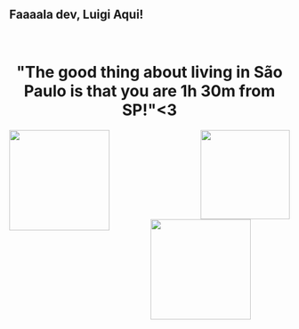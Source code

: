 ## Faaaala dev, Luigi Aqui!

<br>  
  <div align="center">  
  <div >  
  <h1 align="center">"The good thing about living in São Paulo is that you are 1h 30m from SP!"<3</h1>
  <img align="right" height="160em" src="https://github-readme-stats.vercel.app/api/top-langs/?username=Caio-Silveira&layout=compact&langs_count=16&theme=midnight-purple"/>
  <img  align="left" height="180em" src="https://github-readme-stats.vercel.app/api?username=Caio-Silveira&theme=midnight-purple&show_icons=true"/>
  <img align="center" height="180em" src="https://github.com/LuigiGF/LuigiGF/blob/output/github-contribution-grid-snake.svg"/>
  </div>
  </div>
</br>
